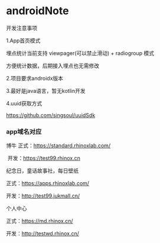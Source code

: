 # androidNote
开发注意事项

1.App首页模式

埋点统计当前支持 viewpager(可以禁止滑动) + radiogroup 模式

方便统计数据，后期接入埋点也无需修改



2.项目要求androidx版本



3.最好是java语言，暂无kotlin开发



4.uuid获取方式

https://github.com/singsoul/uuidSdk



### app域名对应

博牛 	正式：https://standard.rhinoxlab.com/

​			开发：https://test99.rhinox.cn



纪念日，童话故事社，每日壁纸

正式：https://apps.rhinoxlab.com/

开发：http://test99.jukmall.cn/





个人中心  

正式：https://md.rhinox.cn/

开发：http://testwd.rhinox.cn/	

